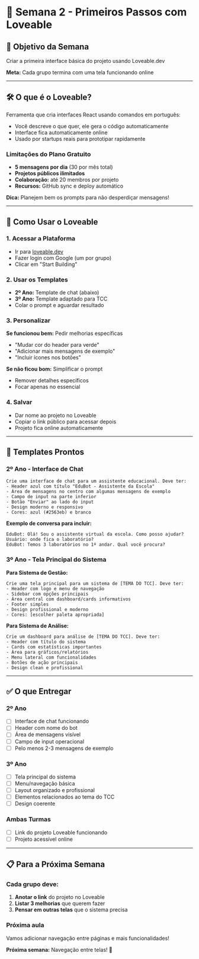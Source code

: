 # 🚀 Semana 2 - Primeiros Passos com Loveable

## 🎯 Objetivo da Semana
Criar a primeira interface básica do projeto usando Loveable.dev

**Meta:** Cada grupo termina com uma tela funcionando online

---

## 🛠️ O que é o Loveable?

Ferramenta que cria interfaces React usando comandos em português:
- Você descreve o que quer, ele gera o código automaticamente
- Interface fica automaticamente online
- Usado por startups reais para prototipar rapidamente

### Limitações do Plano Gratuito
- **5 mensagens por dia** (30 por mês total)
- **Projetos públicos ilimitados** 
- **Colaboração:** até 20 membros por projeto
- **Recursos:** GitHub sync e deploy automático

**Dica:** Planejem bem os prompts para não desperdiçar mensagens!

---

## 🔄 Como Usar o Loveable

### 1. Acessar a Plataforma
- Ir para [loveable.dev](https://loveable.dev)
- Fazer login com Google (um por grupo)
- Clicar em "Start Building"

### 2. Usar os Templates
- **2º Ano:** Template de chat (abaixo)
- **3º Ano:** Template adaptado para TCC
- Colar o prompt e aguardar resultado

### 3. Personalizar
**Se funcionou bem:** Pedir melhorias específicas
- "Mudar cor do header para verde"
- "Adicionar mais mensagens de exemplo"  
- "Incluir ícones nos botões"

**Se não ficou bom:** Simplificar o prompt
- Remover detalhes específicos
- Focar apenas no essencial

### 4. Salvar
- Dar nome ao projeto no Loveable
- Copiar o link público para acessar depois
- Projeto fica online automaticamente

---

## 📝 Templates Prontos

### 2º Ano - Interface de Chat

```
Crie uma interface de chat para um assistente educacional. Deve ter:
- Header azul com título "EduBot - Assistente da Escola"
- Área de mensagens no centro com algumas mensagens de exemplo
- Campo de input na parte inferior
- Botão "Enviar" ao lado do input
- Design moderno e responsivo
- Cores: azul (#2563eb) e branco
```

**Exemplo de conversa para incluir:**
```
EduBot: Olá! Sou o assistente virtual da escola. Como posso ajudar?
Usuário: onde fica o laboratório?
EduBot: Temos 3 laboratórios no 1º andar. Qual você procura?
```

### 3º Ano - Tela Principal do Sistema

**Para Sistema de Gestão:**
```
Crie uma tela principal para um sistema de [TEMA DO TCC]. Deve ter:
- Header com logo e menu de navegação
- Sidebar com opções principais
- Área central com dashboard/cards informativos
- Footer simples
- Design profissional e moderno
- Cores: [escolher paleta apropriada]
```

**Para Sistema de Análise:**
```
Crie um dashboard para análise de [TEMA DO TCC]. Deve ter:
- Header com título do sistema
- Cards com estatísticas importantes
- Área para gráficos/relatórios
- Menu lateral com funcionalidades
- Botões de ação principais
- Design clean e profissional
```

---

## ✅ O que Entregar

### 2º Ano
- [ ] Interface de chat funcionando
- [ ] Header com nome do bot
- [ ] Área de mensagens visível
- [ ] Campo de input operacional
- [ ] Pelo menos 2-3 mensagens de exemplo

### 3º Ano  
- [ ] Tela principal do sistema
- [ ] Menu/navegação básica
- [ ] Layout organizado e profissional
- [ ] Elementos relacionados ao tema do TCC
- [ ] Design coerente

### Ambas Turmas
- [ ] Link do projeto Loveable funcionando
- [ ] Projeto acessível online

---

## 📋 Para a Próxima Semana

### Cada grupo deve:
1. **Anotar o link** do projeto no Loveable
2. **Listar 3 melhorias** que querem fazer
3. **Pensar em outras telas** que o sistema precisa

### Próxima aula
Vamos adicionar navegação entre páginas e mais funcionalidades!

**Próxima semana:** Navegação entre telas! 🔗